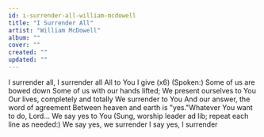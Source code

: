 ```yaml
---
id: i-surrender-all-william-mcdowell
title: "I Surrender All"
artist: "William McDowell"
album: ""
cover: ""
created: ""
updated: ""
---
```


I surrender all, I surrender all
All to You I give
(x6)
(Spoken:)
Some of us are bowed down
Some of us with our hands lifted;
We present ourselves to You
Our lives, completely and totally
We surrender to You
And our answer, the word of agreement
Between heaven and earth is "yes."Whatever You want to do, Lord...
We say yes to You
(Sung, worship leader ad lib; repeat each line as needed:)
We say yes, we surrender
I say yes, I surrender